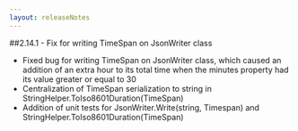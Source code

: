 ```yaml
---
layout: releaseNotes
---
```


##2.14.1 - Fix for writing TimeSpan on JsonWriter class

* Fixed bug for writing TimeSpan on JsonWriter class, which caused an addition of an extra hour to its total time when the minutes property had its value greater or equal to 30
* Centralization of TimeSpan serialization to string in StringHelper.ToIso8601Duration(TimeSpan)
* Addition of unit tests for JsonWriter.Write(string, Timespan) and StringHelper.ToIso8601Duration(TimeSpan)